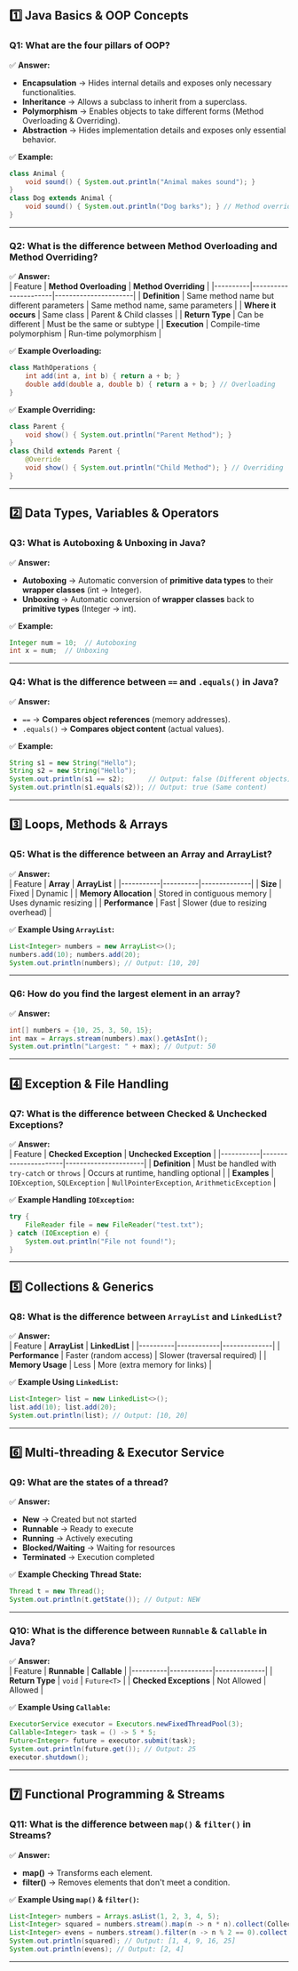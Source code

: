 

## **1️⃣ Java Basics & OOP Concepts**  

### **Q1: What are the four pillars of OOP?**  
✅ **Answer:**  
- **Encapsulation** → Hides internal details and exposes only necessary functionalities.  
- **Inheritance** → Allows a subclass to inherit from a superclass.  
- **Polymorphism** → Enables objects to take different forms (Method Overloading & Overriding).  
- **Abstraction** → Hides implementation details and exposes only essential behavior.  

✅ **Example:**  
```java
class Animal {
    void sound() { System.out.println("Animal makes sound"); }
}
class Dog extends Animal {
    void sound() { System.out.println("Dog barks"); } // Method overriding
}
```

---

### **Q2: What is the difference between Method Overloading and Method Overriding?**  
✅ **Answer:**  
| Feature  | **Method Overloading** | **Method Overriding** |
|----------|----------------------|----------------------|
| **Definition** | Same method name but different parameters | Same method name, same parameters |
| **Where it occurs** | Same class | Parent & Child classes |
| **Return Type** | Can be different | Must be the same or subtype |
| **Execution** | Compile-time polymorphism | Run-time polymorphism |

✅ **Example Overloading:**  
```java
class MathOperations {
    int add(int a, int b) { return a + b; }
    double add(double a, double b) { return a + b; } // Overloading
}
```

✅ **Example Overriding:**  
```java
class Parent {
    void show() { System.out.println("Parent Method"); }
}
class Child extends Parent {
    @Override
    void show() { System.out.println("Child Method"); } // Overriding
}
```

---

## **2️⃣ Data Types, Variables & Operators**  

### **Q3: What is Autoboxing & Unboxing in Java?**  
✅ **Answer:**  
- **Autoboxing** → Automatic conversion of **primitive data types** to their **wrapper classes** (int → Integer).  
- **Unboxing** → Automatic conversion of **wrapper classes** back to **primitive types** (Integer → int).  

✅ **Example:**  
```java
Integer num = 10;  // Autoboxing
int x = num;  // Unboxing
```

---

### **Q4: What is the difference between `==` and `.equals()` in Java?**  
✅ **Answer:**  
- `==` → **Compares object references** (memory addresses).  
- `.equals()` → **Compares object content** (actual values).  

✅ **Example:**  
```java
String s1 = new String("Hello");
String s2 = new String("Hello");
System.out.println(s1 == s2);      // Output: false (Different objects)
System.out.println(s1.equals(s2)); // Output: true (Same content)
```

---

## **3️⃣ Loops, Methods & Arrays**  

### **Q5: What is the difference between an Array and ArrayList?**  
✅ **Answer:**  
| Feature   | **Array** | **ArrayList** |
|-----------|----------|--------------|
| **Size** | Fixed | Dynamic |
| **Memory Allocation** | Stored in contiguous memory | Uses dynamic resizing |
| **Performance** | Fast | Slower (due to resizing overhead) |

✅ **Example Using `ArrayList`:**  
```java
List<Integer> numbers = new ArrayList<>();
numbers.add(10); numbers.add(20);
System.out.println(numbers); // Output: [10, 20]
```

---

### **Q6: How do you find the largest element in an array?**  
✅ **Answer:**  
```java
int[] numbers = {10, 25, 3, 50, 15};
int max = Arrays.stream(numbers).max().getAsInt();
System.out.println("Largest: " + max); // Output: 50
```

---

## **4️⃣ Exception & File Handling**  

### **Q7: What is the difference between Checked & Unchecked Exceptions?**  
✅ **Answer:**  
| Feature   | **Checked Exception** | **Unchecked Exception** |
|-----------|----------------------|----------------------|
| **Definition** | Must be handled with `try-catch` or `throws` | Occurs at runtime, handling optional |
| **Examples** | `IOException`, `SQLException` | `NullPointerException`, `ArithmeticException` |

✅ **Example Handling `IOException`:**  
```java
try {
    FileReader file = new FileReader("test.txt");
} catch (IOException e) {
    System.out.println("File not found!");
}
```

---

## **5️⃣ Collections & Generics**  

### **Q8: What is the difference between `ArrayList` and `LinkedList`?**  
✅ **Answer:**  
| Feature  | **ArrayList** | **LinkedList** |
|----------|------------|--------------|
| **Performance** | Faster (random access) | Slower (traversal required) |
| **Memory Usage** | Less | More (extra memory for links) |

✅ **Example Using `LinkedList`:**  
```java
List<Integer> list = new LinkedList<>();
list.add(10); list.add(20);
System.out.println(list); // Output: [10, 20]
```

---

## **6️⃣ Multi-threading & Executor Service**  

### **Q9: What are the states of a thread?**  
✅ **Answer:**  
- **New** → Created but not started  
- **Runnable** → Ready to execute  
- **Running** → Actively executing  
- **Blocked/Waiting** → Waiting for resources  
- **Terminated** → Execution completed  

✅ **Example Checking Thread State:**  
```java
Thread t = new Thread();
System.out.println(t.getState()); // Output: NEW
```

---

### **Q10: What is the difference between `Runnable` & `Callable` in Java?**  
✅ **Answer:**  
| Feature  | **Runnable** | **Callable** |
|----------|------------|--------------|
| **Return Type** | `void` | `Future<T>` |
| **Checked Exceptions** | Not Allowed | Allowed |

✅ **Example Using `Callable`:**  
```java
ExecutorService executor = Executors.newFixedThreadPool(3);
Callable<Integer> task = () -> 5 * 5;
Future<Integer> future = executor.submit(task);
System.out.println(future.get()); // Output: 25
executor.shutdown();
```

---

## **7️⃣ Functional Programming & Streams**  

### **Q11: What is the difference between `map()` & `filter()` in Streams?**  
✅ **Answer:**  
- **map()** → Transforms each element.  
- **filter()** → Removes elements that don't meet a condition.  

✅ **Example Using `map()` & `filter()`:**  
```java
List<Integer> numbers = Arrays.asList(1, 2, 3, 4, 5);
List<Integer> squared = numbers.stream().map(n -> n * n).collect(Collectors.toList());
List<Integer> evens = numbers.stream().filter(n -> n % 2 == 0).collect(Collectors.toList());
System.out.println(squared); // Output: [1, 4, 9, 16, 25]
System.out.println(evens); // Output: [2, 4]
```

---
